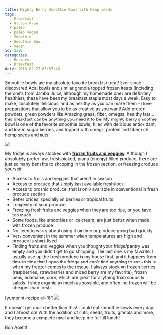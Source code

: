 ```yaml
---
title: Mighty Berry Smoothie Bowl with Hemp seeds
tags:
  - Breakfast
  - Gluten Free
  - paleo
  - paleo vegan
  - Smoothie
  - Smoothie Bowl
  - Vegan
id: 2386
categories:
  - Recipes
  - Breakfast
date: 2016-02-27 03:57:48
---
```


Smoothie bowls are my absolute favorite breakfast treat! Ever since I discovered Acai bowls and similar granola topped frozen treats (including the one's from Jamba Juice, although my homemade ones are definitely healthier), these have been my breakfast staple most days a week. Easy to make, absolutely delicious, and as healthy as you can make them - I love preparations that allow you to be as creative as you want! Add protein powders, green powders like Amazing grass, fiber, omegas, healthy fats... this breakfast can be anything you need it to be! My mighty berry smoothie bowl is one of the favorite smoothie bowls, filled with delicious antioxidant, and low in sugar berries, and topped with omega, protein and fiber rich hemp seeds and nuts.&nbsp;

![](/images/berrysmoothie1.jpg)

My fridge is always stocked with <span style="text-decoration: underline;">**frozen fruits and veggies**</span>. Although I absolutely prefer raw, fresh picked, prana (energy) filled produce, there are just so many benefits to shopping in the frozen section, or freezing produce yourself:

*   Access to fruits and veggies that aren't in season
*   Access to produce that simply isn't available fresh/local&nbsp;
*   Access to organic produce, that is only available in conventional in&nbsp;fresh produce section
*   Better prices, specially on berries or tropical&nbsp;fruits
*   Longevity of your produce
*   Freezing fresh fruits and veggies when they are too ripe, or you have too much
*   Some foods, like smoothies or ice cream, are just better when made with frozen produce
*   No need to worry about using it on time or produce going bad quickly
*   Very convenient in the summer when temperatures are high and produce is short-lived
*   Finding fruits and veggies when you thought your fridge/pantry was empty and you didn't get to go shopping!
The last one is my favorite. I usually use up the fresh produce in my house first, and it happens from time to time that I open the fridge and can't find anything to eat - this is when my freezer comes to the rescue. I always stock on frozen berries (raspberries, strawberries and mixed berry are my favorite), frozen peas, edamame, corn, which are great for anything from soups to salads. I shop organic as much as possible, and often the frozen will be cheaper than fresh.&nbsp;

[yumprint-recipe id='6']![](/images/berrysmoothie3.jpg)

It doesn't get much better than this! I could eat smoothie bowls every day.. and I almost do! With the addition of nuts, seeds, fruits, granola and more, they become a complete&nbsp;meal and keep me full till lunch!

Bon Apetit!
